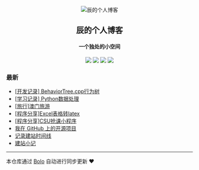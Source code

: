 <p align="center"><img alt="辰的个人博客" src="http://120.133.136.23:8888/uploadImages/113/110/166/3/2023/02/10/17/17/542503d8-5e00-4fd8-899a-08d8b6752b85.png"></p><h2 align="center">
辰的个人博客
</h2>

<h4 align="center">一个独处的小空间</h4>
<p align="center"><a title="辰的个人博客" target="_blank" href="https://github.com/Ruinwalker7/bolo-blog"><img src="https://img.shields.io/github/last-commit/Ruinwalker7/bolo-blog.svg?style=flat-square&color=FF9900"></a>
<a title="GitHub repo size in bytes" target="_blank" href="https://github.com/Ruinwalker7/bolo-blog"><img src="https://img.shields.io/github/repo-size/Ruinwalker7/bolo-blog.svg?style=flat-square"></a>
<a title="Bolo Version" target="_blank" href="https://github.com/adlered/bolo-solo"><img src="https://img.shields.io/badge/bolo-v2.6 稳定版-f1e05a.svg?style=flat-square&color=blueviolet"></a>
<a title="Hits" target="_blank" href="https://github.com/88250/hits"><img src="https://hits.b3log.org/Ruinwalker7/bolo-blog.svg"></a></p>

### 最新

* [[开发记录] BehaviorTree.cpp行为树](http://120.133.136.23/blog/articles/2023/03/16/1678962269955.html)
* [[学习记录] Python数据处理](http://120.133.136.23/blog/articles/2023/03/16/1678962974643.html)
* [[旅行]澳门旅游](http://120.133.136.23/blog/articles/2023/02/10/1676036882278.html)
* [[程序分享]Excel表格转latex](http://120.133.136.23/blog/articles/2023/01/13/1673618159838.html)
* [[程序分享]CSU抢课小程序](http://120.133.136.23/blog/articles/2023/01/11/1673449724728.html)
* [我在 GitHub 上的开源项目](http://120.133.136.23/blog/github)
* [记录建站时间线](http://120.133.136.23/blog/articles/2023/01/05/1672967580717.html)
* [建站小记](http://120.133.136.23/blog/articles/2023/01/07/1673072316263.html)



---

本仓库通过 [Bolo](https://github.com/adlered/bolo-solo) 自动进行同步更新 ❤️ 
